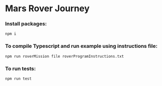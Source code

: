 
# Mars Rover Journey

### Install packages:
```
npm i
```

### To compile Typescript and run example using instructions file:
```
npm run roverMission file roverProgramInstructions.txt
```

### To run tests:
```
npm run test
```
